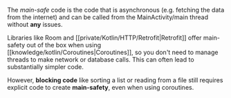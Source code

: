 The _main-safe_ code is the code that is asynchronous (e.g. fetching the data from the internet) and can be called from the MainActivity/main thread without **any** issues.

Libraries like Room and [[private/Kotlin/HTTP/Retrofit|Retrofit]] offer main-safety out of the box when using [[knowledge/kotlin/Coroutines|Coroutines]], so you don't need to manage threads to make network or database calls. This can often lead to substantially simpler code.

However, **blocking code** like sorting a list or reading from a file still requires explicit code to create **main-safety**, even when using coroutines.
